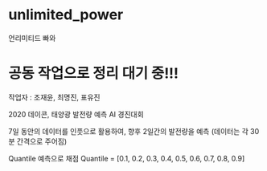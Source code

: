 # unlimited_power
언리미티드 빠와
# 공동 작업으로 정리 대기 중!!!

작업자 : 조재윤, 최명진, 표유진

2020 데이콘, 태양광 발전량 예측 AI 경진대회

7일 동안의 데이터를 인풋으로 활용하여, 향후 2일간의 발전량을 예측
(데이터는 각 30분 간격으로 주어짐)

Quantile 예측으로 채점
Quantile = [0.1, 0.2, 0.3, 0.4, 0.5, 0.6, 0.7, 0.8, 0.9]

